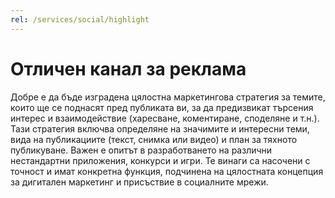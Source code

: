 ```yaml
---
rel: /services/social/highlight
---
```

# Отличен канал за реклама
Добре е да бъде изградена цялостна маркетингова стратегия за темите, които ще се поднасят пред публиката ви, за да предизвикат търсения интерес и взаимодействие (харесване, коментиране, споделяне и т.н.). Тази стратегия включва определяне на значимите и интересни теми, вида на публикациите (текст, снимка или видео) и план за тяхното публикуване. 
Важен е опитът в разработването на различни нестандартни приложения, конкурси и игри. Те винаги са насочени с точност и имат конкретна функция, подчинена на цялостната концепция за дигитален маркетинг и присъствие в социалните мрежи.
